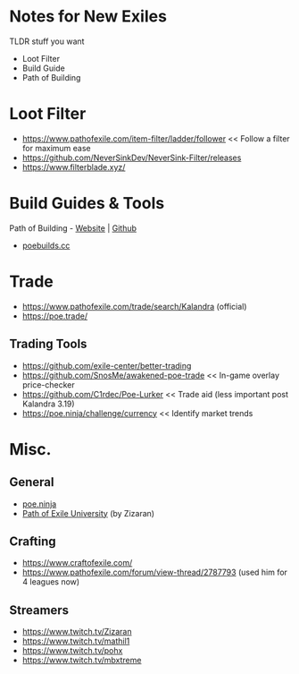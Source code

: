 # Notes for New Exiles

TLDR stuff you want
- Loot Filter
- Build Guide
- Path of Building

# Loot Filter
- https://www.pathofexile.com/item-filter/ladder/follower << Follow a filter for maximum ease
- https://github.com/NeverSinkDev/NeverSink-Filter/releases
- https://www.filterblade.xyz/

# Build Guides & Tools
Path of Building - [Website](https://pathofbuilding.community/) | [Github](https://github.com/PathOfBuildingCommunity/PathOfBuilding)
- [poebuilds.cc](poebuilds.cc)

# Trade
- https://www.pathofexile.com/trade/search/Kalandra (official)
- https://poe.trade/

## Trading Tools
- https://github.com/exile-center/better-trading
- https://github.com/SnosMe/awakened-poe-trade << In-game overlay price-checker
- https://github.com/C1rdec/Poe-Lurker << Trade aid (less important post Kalandra 3.19)
- https://poe.ninja/challenge/currency << Identify market trends

# Misc.
## General
- [poe.ninja](https://poe.ninja/)
- [Path of Exile University](https://www.youtube.com/watch?v=4VSz3AYuH-s&list=PLbpExg9_Xax0rWolbI639z4MqizyiLy6I) (by Zizaran)

## Crafting
- https://www.craftofexile.com/
- https://www.pathofexile.com/forum/view-thread/2787793 (used him for 4 leagues now)

## Streamers
- https://www.twitch.tv/Zizaran
- https://www.twitch.tv/mathil1
- https://www.twitch.tv/pohx
- https://www.twitch.tv/mbxtreme